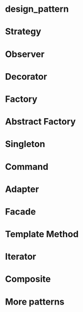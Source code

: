 # design_pattern

# Strategy

# Observer

# Decorator

# Factory

# Abstract Factory

# Singleton

# Command

# Adapter

# Facade

# Template Method

# Iterator

# Composite

# More patterns
